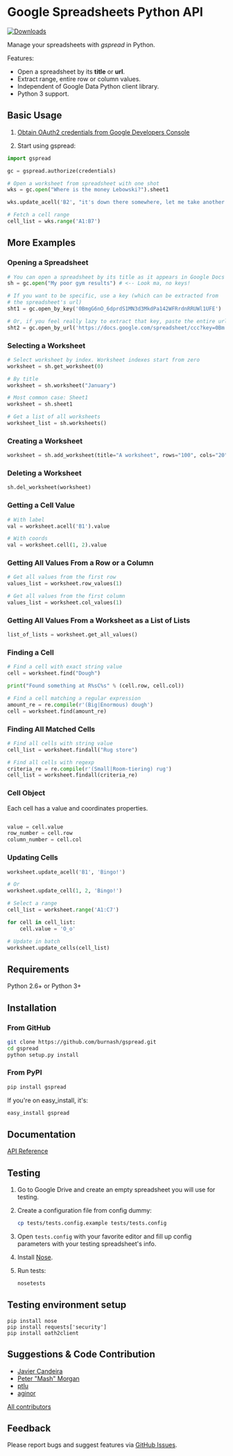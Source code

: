 # Google Spreadsheets Python API
[![Downloads](https://img.shields.io/pypi/dm/gspread.svg)](https://pypi.python.org/pypi/gspread)

Manage your spreadsheets with _gspread_ in Python.

Features:

* Open a spreadsheet by its **title** or **url**.
* Extract range, entire row or column values.
* Independent of Google Data Python client library.
* Python 3 support.

## Basic Usage

1. [Obtain OAuth2 credentials from Google Developers Console](http://gspread.readthedocs.org/en/latest/oauth2.html)

2. Start using gspread:

```python
import gspread

gc = gspread.authorize(credentials)

# Open a worksheet from spreadsheet with one shot
wks = gc.open("Where is the money Lebowski?").sheet1

wks.update_acell('B2', "it's down there somewhere, let me take another look.")

# Fetch a cell range
cell_list = wks.range('A1:B7')
```

## More Examples

### Opening a Spreadsheet

```python
# You can open a spreadsheet by its title as it appears in Google Docs
sh = gc.open("My poor gym results") # <-- Look ma, no keys!

# If you want to be specific, use a key (which can be extracted from
# the spreadsheet's url)
sht1 = gc.open_by_key('0BmgG6nO_6dprdS1MN3d3MkdPa142WFRrdnRRUWl1UFE')

# Or, if you feel really lazy to extract that key, paste the entire url
sht2 = gc.open_by_url('https://docs.google.com/spreadsheet/ccc?key=0Bm...FE&hl')
```

### Selecting a Worksheet

```python
# Select worksheet by index. Worksheet indexes start from zero
worksheet = sh.get_worksheet(0)

# By title
worksheet = sh.worksheet("January")

# Most common case: Sheet1
worksheet = sh.sheet1

# Get a list of all worksheets
worksheet_list = sh.worksheets()
```

### Creating a Worksheet

```python
worksheet = sh.add_worksheet(title="A worksheet", rows="100", cols="20")
```

### Deleting a Worksheet

```python
sh.del_worksheet(worksheet)
```

### Getting a Cell Value

```python
# With label
val = worksheet.acell('B1').value

# With coords
val = worksheet.cell(1, 2).value
```

### Getting All Values From a Row or a Column

```python
# Get all values from the first row
values_list = worksheet.row_values(1)

# Get all values from the first column
values_list = worksheet.col_values(1)
```

### Getting All Values From a Worksheet as a List of Lists

```python
list_of_lists = worksheet.get_all_values()
```

### Finding a Cell

```python
# Find a cell with exact string value
cell = worksheet.find("Dough")

print("Found something at R%sC%s" % (cell.row, cell.col))

# Find a cell matching a regular expression
amount_re = re.compile(r'(Big|Enormous) dough')
cell = worksheet.find(amount_re)
```

### Finding All Matched Cells

```python
# Find all cells with string value
cell_list = worksheet.findall("Rug store")

# Find all cells with regexp
criteria_re = re.compile(r'(Small|Room-tiering) rug')
cell_list = worksheet.findall(criteria_re)
```

### Cell Object

Each cell has a value and coordinates properties.

```python

value = cell.value
row_number = cell.row
column_number = cell.col
```

### Updating Cells

```python
worksheet.update_acell('B1', 'Bingo!')

# Or
worksheet.update_cell(1, 2, 'Bingo!')

# Select a range
cell_list = worksheet.range('A1:C7')

for cell in cell_list:
    cell.value = 'O_o'

# Update in batch
worksheet.update_cells(cell_list)
```

## Requirements

Python 2.6+ or Python 3+

## Installation

### From GitHub

```sh
git clone https://github.com/burnash/gspread.git
cd gspread
python setup.py install
```

### From PyPI

```sh
pip install gspread
```

If you're on easy_install, it's:

```sh
easy_install gspread
```

## Documentation

[API Reference](http://gspread.readthedocs.org/)

## Testing

1. Go to Google Drive and create an empty spreadsheet you will use for testing.
2. Create a configuration file from config dummy:

    ```sh
    cp tests/tests.config.example tests/tests.config
    ```

3. Open `tests.config` with your favorite editor and fill up config parameters with your testing spreadsheet's info.
4. Install [Nose](http://nose.readthedocs.org).
5. Run tests:

    ```sh
    nosetests
    ```

## Testing environment setup

    pip install nose
    pip install requests['security']
    pip install oath2client

## Suggestions & Code Contribution

- [Javier Candeira](https://github.com/candeira)
- [Peter "Mash" Morgan](https://github.com/ac001)
- [ptlu](https://github.com/ptlu)
- [aginor](https://github.com/aginor)

[All contributors](https://github.com/burnash/gspread/graphs/contributors)

## Feedback

Please report bugs and suggest features via [GitHub Issues](https://github.com/burnash/gspread/issues).
